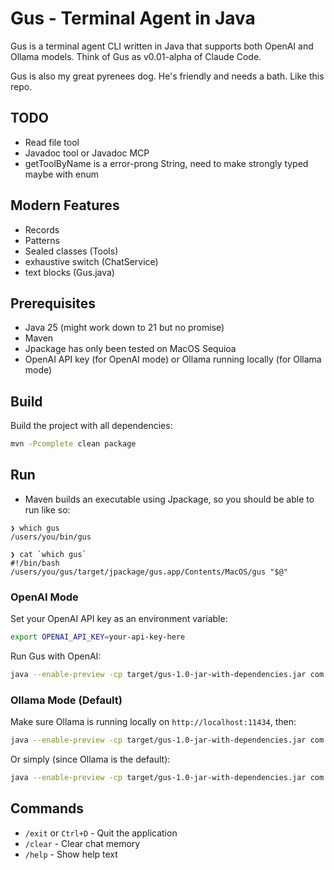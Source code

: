 # Gus - Terminal Agent in Java

Gus is a terminal agent CLI written in Java that supports both OpenAI and Ollama models. Think of Gus as v0.01-alpha of Claude Code.

Gus is also my great pyrenees dog. He's friendly and needs a bath. Like this repo.


## TODO

- Read file tool
- Javadoc tool or Javadoc MCP
- getToolByName is a error-prong String, need to make strongly typed maybe with enum


## Modern Features
- Records
- Patterns
- Sealed classes (Tools)
- exhaustive switch (ChatService)
- text blocks (Gus.java)



## Prerequisites

- Java 25 (might work down to 21 but no promise)
- Maven
- Jpackage has only been tested on MacOS Sequioa
- OpenAI API key (for OpenAI mode) or Ollama running locally (for Ollama mode)

## Build

Build the project with all dependencies:

```bash
mvn -Pcomplete clean package
```

## Run

- Maven builds an executable using Jpackage, so you should be able to run like so:

```
❯ which gus
/users/you/bin/gus

❯ cat `which gus`
#!/bin/bash
/users/you/gus/target/jpackage/gus.app/Contents/MacOS/gus "$@"
```

### OpenAI Mode

Set your OpenAI API key as an environment variable:
```bash
export OPENAI_API_KEY=your-api-key-here
```

Run Gus with OpenAI:
```bash
java --enable-preview -cp target/gus-1.0-jar-with-dependencies.jar com.pinealpha.gus.Gus --openai
```

### Ollama Mode (Default)

Make sure Ollama is running locally on `http://localhost:11434`, then:

```bash
java --enable-preview -cp target/gus-1.0-jar-with-dependencies.jar com.pinealpha.gus.Gus --ollama
```

Or simply (since Ollama is the default):
```bash
java --enable-preview -cp target/gus-1.0-jar-with-dependencies.jar com.pinealpha.gus.Gus
```

## Commands

- `/exit` or `Ctrl+D` - Quit the application
- `/clear` - Clear chat memory
- `/help` - Show help text
